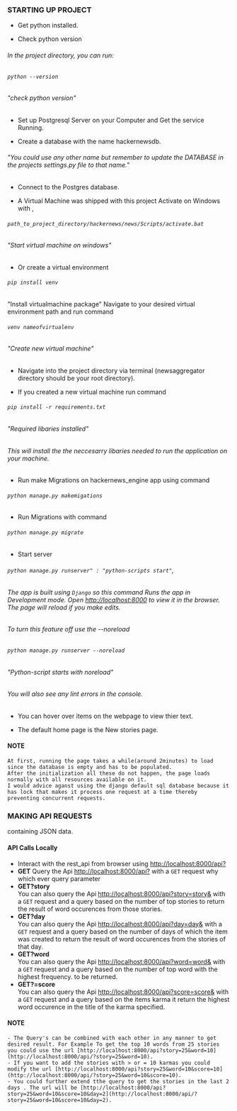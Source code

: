 

### STARTING UP PROJECT
- Get python installed.

- Check python version
###### In the project directory, you can run:
###### `python --version` 
###### "check python version"

- Set up Postgresql Server on your Computer and Get the service Running.
 
- Create a database with the name hackernewsdb. 
###### "You could use any other name but remember to update the DATABASE in the projects settings.py file to that name."

- Connect to the Postgres database.

- A Virtual Machine was shipped with this project Activate on Windows with ,
###### `path_to_project_directory/hackernews/news/Scripts/activate.bat` 
###### "Start virtual machine on windows"

- Or create a virtual environment 
###### `pip install venv` 
"Install virtualmachine package"
Navigate to your desired virtual environment path and run command
###### `venv nameofvirtualenv`
###### "Create new virtual machine"

- Navigate into the project directory via terminal (newsaggregator directory should be your root directory).

- If you created a new virtual machine run command 
###### `pip install -r requirements.txt`
###### "Required libaries installed"
###### This will install the the neccesarry libaries needed to run the application on your machine. 

- Run make Migrations on hackernews_engine app using command 
###### `python manage.py makemigations`

- Run Migrations with command 
###### `python manage.py migrate`

- Start server 
###### `python manage.py runserver" : "python-scripts start"`,
###### The app is built using `Django` so this command Runs the app in Development mode. Open [http://localhost:8000](http://localhost:8000) to view it in the browser. The page will reload if you make edits. 
###### To turn this feature off use the --noreload 
###### `python manage.py runserver --noreload`
###### "Python-script starts with noreload"
###### You will also see any lint errors in the console.

- You can hover over items on the webpage to view thier text.

- The default home page is the New stories page.
#### NOTE
    At first, running the page takes a while(around 2minutes) to load since the database is empty and has to be populated.
    After the initialization all these do not happen, the page loads normally with all resources available on it. 
    I would advice aganst using the django default sql database because it has lock that makes it process one request at a time thereby preventing concurrent requests.   

### MAKING API REQUESTS
containing JSON data.

#### API Calls Locally

- Interact with the rest_api from browser using [http://localhost:8000/api?](http://localhost:8000/api?)
- **GET** 
Query the Api  [http://localhost:8000/api?](http://localhost:8000/api?) with a `GET` request why which ever query parameter
- **GET?story**   
You can also query the Api [http://localhost:8000/api?story=story&](http://localhost:8000/api/?story=story) <restricted to integers> with a `GET` request and a query based on the number of top stories to return the result of word occurences from those stories.
- **GET?day**   
You can also query the Api [http://localhost:8000/api?day=day&](http://localhost:8000/api/?day=day) <restricted to integers> with a `GET` request and a query based on the number of days of which the item was created to return the result of word occurences from the stories of that day.
- **GET?word**   
You can also query the Api [http://localhost:8000/api?word=word&](http://localhost:8000/api/?word=word) <restricted to integers> with a `GET` request and a query based on the number of top word with the highest frequency. to be returned.
- **GET?=score**   
You can also query the Api [http://localhost:8000/api?score=score&](http://localhost:8000/api/?score=score) <restricted to integers> with a `GET` request and a query based on the items karma it return the highest word occurence in the title of the karma specified.

#### NOTE
    - The Query's can be combined with each other in any manner to get desired result. For Example To get the top 10 words from 25 stories you could use the url [http://localhost:8000/api?story=25&word=10](http://localhost:8000/api/?story=25&word=10).
    - If you want to add the stories with > or = 10 karmas you could modify the url [http://localhost:8000/api?story=25&word=10&score=10](http://localhost:8000/api/?story=25&word=10&score=10).
    - You could further extend tthe query to get the stories in the last 2 days . The url will be [http://localhost:8000/api?story=25&word=10&score=10&day=2](http://localhost:8000/api/?story=25&word=10&score=10&day=2).



